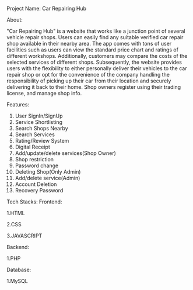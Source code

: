 Project Name: Car Repairing Hub

About: 

 "Car Repairing Hub" is a website that works like a junction point of several
 vehicle repair shops. Users can easily find any suitable verified car repair shop
 available in their nearby area. The app comes with tons of user facilities such as
 users can view the standard price chart and ratings of different workshops.
 Additionally, customers may compare the costs of the selected services of
 different shops. Subsequently, the website provides users with the flexibility to
 either personally deliver their vehicles to the car repair shop or opt for the
 convenience of the company handling the responsibility of picking up their car
 from their location and securely delivering it back to their home. Shop owners
 register using their trading license, and manage shop info.

 Features:
 1. User SignIn/SignUp
 2. Service Shortlisting
 3. Search Shops Nearby
 4. Search Services
 5. Rating/Review System
 6. Digital Receipt
 7. Add/update/delete services(Shop Owner)
 8. Shop restriction
 9. Password change
 10. Deleting Shop(Only Admin)
 11. Add/delete service(Admin)
 12. Account Deletion
 13. Recovery Password

Tech Stacks:
Frontend:

1.HTML

2.CSS

3.JAVASCRIPT


Backend:

1.PHP

Database:

1.MySQL
